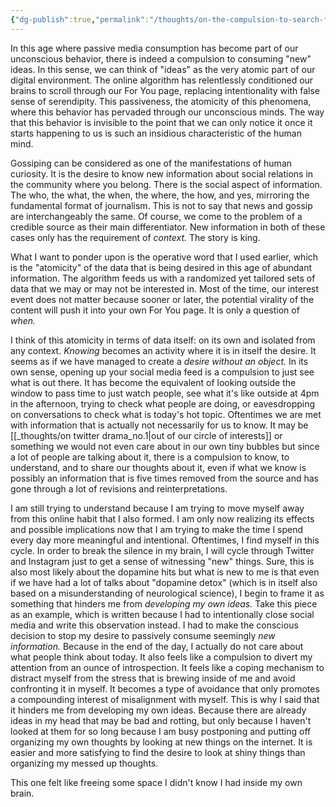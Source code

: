 ```yaml
---
{"dg-publish":true,"permalink":"/thoughts/on-the-compulsion-to-search-for-novel-ideas/","tags":["society","media","technology"],"noteIcon":"","created":"2025-05-29"}
---
```


In this age where passive media consumption has become part of our unconscious behavior, there is indeed a compulsion to consuming "new" ideas. In this sense, we can think of "ideas" as the very atomic part of our digital environment. The online algorithm has relentlessly conditioned our brains to scroll through our For You page, replacing intentionality with false sense of serendipity. This passiveness, the atomicity of this phenomena, where this behavior has pervaded through our unconscious minds. The way that this behavior is invisible to the point that we can only notice it once it starts happening to us is such an insidious characteristic of the human mind.

Gossiping can be considered as one of the manifestations of human curiosity. It is the desire to know new information about social relations in the community where you belong. There is the social aspect of information. The who, the what, the when, the where, the how, and yes, mirroring the fundamental format of journalism. This is not to say that news and gossip are interchangeably the same. Of course, we come to the problem of a credible source as their main differentiator. New information in both of these cases only has the requirement of *context.* The story is king.

What I want to ponder upon is the operative word that I used earlier, which is the "atomicity" of the data that is being desired in this age of abundant information. The algorithm feeds us with a randomized yet tailored sets of data that we may or may not be interested in. Most of the time, our interest event does not matter because sooner or later, the potential virality of the content will push it into your own For You page. It is only a question of *when.* 

I think of this atomicity in terms of data itself: on its own and isolated from any context. *Knowing* becomes an activity where it is in itself the desire. It seems as if we have managed to create a *desire without an object.* In its own sense, opening up your social media feed is a compulsion to just see what is out there. It has become the equivalent of looking outside the window to pass time to just watch people, see what it's like outside at 4pm in the afternoon, trying to check what people are doing, or eavesdropping on conversations to check what is today's hot topic. Oftentimes we are met with information that is actually not necessarily for us to know. It may be [[_thoughts/on twitter drama_no.1\|out of our circle of interests]] or something we would not even care about in our own tiny bubbles but since a lot of people are talking about it, there is a compulsion to know, to understand, and to share our thoughts about it, even if what we know is possibly an information that is five times removed from the source and has gone through a lot of revisions and reinterpretations.

I am still trying to understand because I am trying to move myself away from this online habit that I also formed. I am only now realizing its effects and possible implications now that I am trying to make the time I spend every day more meaningful and intentional. Oftentimes, I find myself in this cycle. In order to break the silence in my brain, I will cycle through Twitter and Instagram just to get a sense of witnessing "new" things. Sure, this is also most likely about the dopamine hits but what is new to me is that even if we have had a lot of talks about "dopamine detox" (which is in itself also based on a misunderstanding of neurological science), I begin to frame it as something that hinders me from *developing my own ideas.* Take this piece as an example, which is written because I had to intentionally close social media and write this observation instead. I had to make the conscious decision to stop my desire to passively consume seemingly *new information.* Because in the end of the day, I actually do not care about what people think about today. It also feels like a compulsion to divert my attention from an ounce of introspection. It feels like a coping mechanism to distract myself from the stress that is brewing inside of me and avoid confronting it in myself. It becomes a type of avoidance that only promotes a compounding interest of misalignment with myself. This is why I said that it hinders me from developing my own ideas. Because there are already ideas in my head that may be bad and rotting, but only because I haven't looked at them for so long because I am busy postponing and putting off organizing my own thoughts by looking at new things on the internet. It is easier and more satisfying to find the desire to look at shiny things than organizing my messed up thoughts.

This one felt like freeing some space I didn't know I had inside my own brain.

